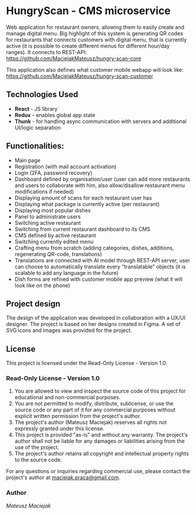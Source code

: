# HungryScan - CMS microservice

Web application for restaurant owners, allowing them to easily create and manage digital menu. 
Big highlight of this system is generating QR codes for restaurants that connects customers with digital menu, 
that is currently active (it is possible to create different menus for different hour/day ranges).
It connects to REST-API:
https://github.com/MaciejakMateusz/hungry-scan-core

This application also defines what customer mobile webapp will look like:
https://github.com/MaciejakMateusz/hungry-scan-customer

## Technologies Used
- **React** - JS library
- **Redux** - enables global app state
- **Thunk** - for handling async communication with servers and additional UI/logic separation

## Functionalities:
- Main page
- Registration (with mail account activation)
- Login (2FA, password recovery)
- Dashboard defined by organisation/user (user can add more restaurants and users to collaborate with him, also allow/disallow restaurant menu modifications if needed)
- Displaying amount of scans for each restaurant user has
- Displaying what package is currently active (per restaurant)
- Displaying most popular dishes
- Panel to administrate users
- Switching active restaurant
- Switching from current restaurant dashboard to its CMS
- CMS defined by active restaurant
- Switching currently edited menu
- Crafting menu from scratch (adding categories, dishes, additions, regenerating QR-code, translations)
- Translations are connected with AI model through REST-API server, user can choose to automatically translate every "translatable" objects (it is scalable to add any language in the future)
- Dish forms are refined with customer mobile app preview (what it will look like on the phone)

## Project design
The design of the application was developed in collaboration with a UX/UI designer. 
The project is based on her designs created in Figma. A set of SVG icons and images was provided for the project.


## License

This project is licensed under the Read-Only License - Version 1.0.

### Read-Only License - Version 1.0

1. You are allowed to view and inspect the source code of this project for educational
   and non-commercial purposes.
2. You are not permitted to modify, distribute, sublicense, or use the source code or
   any part of it for any commercial purposes without explicit written permission from
   the project's author.
3. The project's author (Mateusz Maciejak) reserves all rights not expressly granted
   under this license.
4. This project is provided "as-is" and without any warranty. The project's author
   shall not be liable for any damages or liabilities arising from the use of the project.
5. The project's author retains all copyright and intellectual property rights to
   the source code.

For any questions or inquiries regarding commercial use, please contact the project's
author at maciejak.praca@gmail.com.

### Author

*Mateusz Maciejak*

